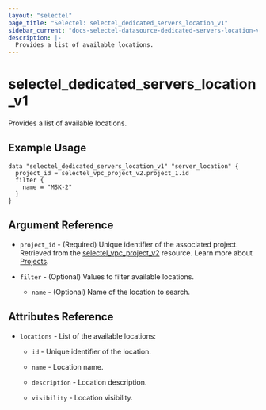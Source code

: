 ```yaml
---
layout: "selectel"
page_title: "Selectel: selectel_dedicated_servers_location_v1"
sidebar_current: "docs-selectel-datasource-dedicated-servers-location-v1"
description: |-
  Provides a list of available locations.
---
```


# selectel\_dedicated\_servers\_location\_v1

Provides a list of available locations.

## Example Usage

```hcl
data "selectel_dedicated_servers_location_v1" "server_location" {
  project_id = selectel_vpc_project_v2.project_1.id
  filter {
    name = "MSK-2"
  }
}
```

## Argument Reference

* `project_id` - (Required) Unique identifier of the associated project. Retrieved from the [selectel_vpc_project_v2](https://registry.terraform.io/providers/selectel/selectel/latest/docs/resources/vpc_project_v2) resource. Learn more about [Projects](https://docs.selectel.ru/en/control-panel-actions/projects/about-projects/).

* `filter` - (Optional) Values to filter available locations.

  * `name` - (Optional) Name of the location to search.

## Attributes Reference

* `locations` - List of the available locations:

  * `id` - Unique identifier of the location.

  * `name` - Location name.

  * `description` - Location description.

  * `visibility` - Location visibility.

